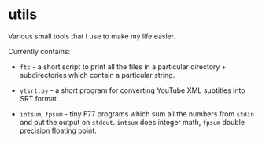 # utils
Various small tools that I use to make my life easier.

Currently contains:

 * `ftc` - a short script to print all the files in a particular directory + subdirectories which contain a particular string.

 * `ytsrt.py` - a short program for converting YouTube XML subtitles into SRT format.

 * `intsum`, `fpsum` - tiny F77 programs which sum all the numbers from `stdin` and put the output on `stdout`.  `intsum` does integer math, `fpsum` double precision floating point.
